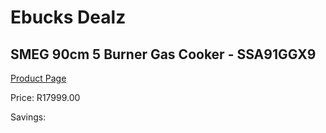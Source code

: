 
# Ebucks Dealz
## SMEG 90cm 5 Burner Gas Cooker - SSA91GGX9
[Product Page](https://www.ebucks.com/web/shop/productSelected.do?prodId=894852457&catId=1196429345)

Price: R17999.00

Savings: 


	